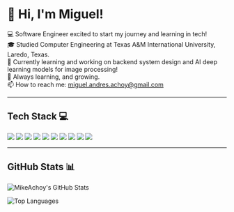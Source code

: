 # 👋 Hi, I'm Miguel!

💻 Software Engineer excited to start my journey and learning in tech!  
🎓 Studied Computer Engineering at Texas A&M International University, Laredo, Texas.  
🔧 Currently learning and working on backend system design and AI deep learning models for image processing!  
🌱 Always learning, and growing.  
📫 How to reach me: miguel.andres.achoy@gmail.com 

---

## Tech Stack 💻

<p align="left">
  <img src="https://img.shields.io/badge/-Python-3776AB?style=for-the-badge&logo=python&logoColor=white" />
  <img src="https://img.shields.io/badge/-Java-007396?style=for-the-badge&logo=java&logoColor=white" />
  <img src="https://img.shields.io/badge/-C/C++-00599C?style=for-the-badge&logo=cplusplus&logoColor=white" />
  <img src="https://img.shields.io/badge/-HTML5-E34F26?style=for-the-badge&logo=html5&logoColor=white" />
  <img src="https://img.shields.io/badge/-CSS3-1572B6?style=for-the-badge&logo=css3&logoColor=white" />
  <img src="https://img.shields.io/badge/-MySQL-4479A1?style=for-the-badge&logo=mysql&logoColor=white" />
  <img src="https://img.shields.io/badge/-JavaScript-F7DF1E?style=for-the-badge&logo=javascript&logoColor=black" />
  <img src="https://img.shields.io/badge/-Linux-FCC624?style=for-the-badge&logo=linux&logoColor=black" />
  <img src="https://img.shields.io/badge/-Git-F05032?style=for-the-badge&logo=git&logoColor=white" />
  <img src="https://img.shields.io/badge/-Ruby%20on%20Rails-CC0000?style=for-the-badge&logo=rubyonrails&logoColor=white" />
  <!-- Add more tech icons here as relevant -->
</p>

---

## GitHub Stats 📊

<p align="left">
  <img src="https://github-readme-stats.vercel.app/api?username=MikeAchoy&show_icons=true&count_private=true&hide=issues&hide_border=true&bg_color=0d1117&title_color=58a6ff&text_color=c9d1d9&icon_color=79c0ff" alt="MikeAchoy's GitHub Stats">
</p>

<p align="left">
  <img src="https://github-readme-stats.vercel.app/api/top-langs/?username=MikeAchoy&layout=compact&hide_border=true&bg_color=0d1117&title_color=58a6ff&text_color=c9d1d9" alt="Top Languages">
</p>
